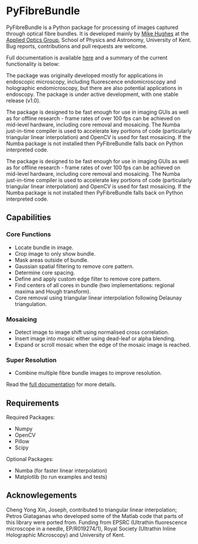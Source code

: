 # PyFibreBundle
PyFibreBundle is a Python package for processing of images captured through optical fibre bundles. It is developed mainly by [Mike Hughes](https://research.kent.ac.uk/applied-optics/hughes) at the [Applied Optics Group](https://research.kent.ac.uk/applied-optics/), School of Physics and Astronomy, University of Kent. Bug reports, contributions and pull requests are welcome.

Full documentation is available [here](http://PyFibreBundle.readthedocs.io) and a summary of the current functionality is below:

The package was originally developed mostly for applications in endoscopic microscopy, including fluorescence endomicroscopy and holographic endomicroscopy, but there are also potential applications in endoscopy. The package is under active development, with one stable release (v1.0). 

The package is designed to be fast enough for use in imaging GUIs as well as for offline research - frame rates of over 100 fps can be achieved on mid-level hardware, including core removal and mosaicing. The Numba just-in-time compiler is used to accelerate key portions of code (particularly triangular linear interpolation) and OpenCV is used for fast mosaicing. If the Numba package is not installed then PyFibreBundle falls back on Python interpreted code.

The package is designed to be fast enough for use in imaging GUIs as well as for offline research - frame rates of over 100 fps can be achieved on mid-level hardware, including core removal and mosaicing. The Numba just-in-time compiler is used to accelerate key portions of code (particularly triangular linear interpolation) and OpenCV is used for fast mosaicing. If the Numba package is not installed then PyFibreBundle falls back on Python interpreted code.

## Capabilities

### Core Functions  
* Locate bundle in image.
* Crop image to only show bundle.
* Mask areas outside of bundle.
* Gaussian spatial filtering to remove core pattern.
* Determine core spacing.
* Define and apply custom edge filter to remove core pattern.
* Find centers of all cores in bundle (two implementations: regional maxima and Hough transform).
* Core removal using triangular linear interpolation following Delaunay triangulation. 

### Mosaicing
* Detect image to image shift using normalised cross correlation.
* Insert image into mosaic either using dead-leaf or alpha blending.
* Expand or scroll mosaic when the edge of the mosaic image is reached.

### Super Resolution
* Combine multiple fibre bundle images to improve resolution.

Read the [full documentation](http://PyFibreBundle.readthedocs.io) for more details.

## Requirements

Required Packages:

* Numpy
* OpenCV
* Pillow
* Scipy

Optional Packages:

* Numba (for faster linear interpolation)
* Matplotlib (to run examples and tests)

## Acknowlegements
Cheng Yong Xin, Joseph, contributed to triangular linear interpolation; Petros Giataganas who developed some of the Matlab code that parts of this library were ported from. Funding from EPSRC (Ultrathin fluorescence microscope in a needle, EP/R019274/1), Royal Society (Ultrathin Inline Holographic Microscopy) and University of Kent.
